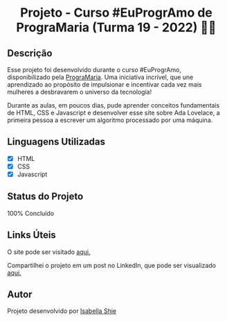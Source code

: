 <h1 align="center">Projeto - Curso #EuProgrAmo de PrograMaria (Turma 19 - 2022) 👩‍💻 </h1>

## Descrição 

Esse projeto foi desenvolvido durante o curso #EuProgrAmo, disponibilizado pela [PrograMaria](https://www.programaria.org/). Uma iniciativa incrível, que une aprendizado ao propósito de impulsionar e incentivar cada vez mais mulheres a desbravarem o universo da tecnologia!

Durante as aulas, em poucos dias, pude aprender conceitos fundamentais de HTML, CSS e Javascript e desenvolver esse site sobre Ada Lovelace, a primeira pessoa a escrever um algoritmo processado por uma máquina.

## Linguagens Utilizadas

- [x] HTML
- [x] CSS
- [x] Javascript

## Status do Projeto

100% Concluído

## Links Úteis

O site pode ser visitado [aqui.](https://siteada.isabellashie.repl.co/)

Compartilhei o projeto em um post no LinkedIn, que pode ser visualizado [aqui.](https://www.linkedin.com/feed/update/urn:li:activity:6931319472905408512/)

## Autor

Projeto desenvolvido por [Isabella Shie](https://www.linkedin.com/in/isabella-shie/)
